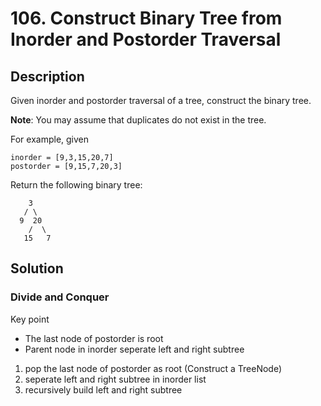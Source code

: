 # 106. Construct Binary Tree from Inorder and Postorder Traversal

## Description

Given inorder and postorder traversal of a tree, construct the binary tree.

**Note**:
You may assume that duplicates do not exist in the tree.

For example, given

```
inorder = [9,3,15,20,7]
postorder = [9,15,7,20,3]
```

Return the following binary tree:

```
    3
   / \
  9  20
    /  \
   15   7
```

## Solution

### Divide and Conquer

Key point

* The last node of postorder is root
* Parent node in inorder seperate left and right subtree

1. pop the last node of postorder as root (Construct a TreeNode)
2. seperate left and right subtree in inorder list
3. recursively build left and right subtree